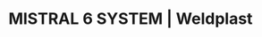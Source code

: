 ---
Filename: "mistral-6-system"
Link: "file:/Users/vinayakpatel/Downloads/www.weldplast.cz/mistral-6-system"
product_name: "MISTRAL 6 SYSTEM230 V / 2300 W, (topná trubka ø36,5 mm)"
product_id: "Obj. číslo:147.975"
title: "MISTRAL 6 SYSTEM | Weldplast"
product_desc: "Dvě modelové řady jsou k dispozici ve verzi Leister MISTRAL 6 SYSTEM. Se svými bezuhlíkovými motory jsou tato kompaktní horkovzdušná dmychadla určena pro dlouhodobý nepřetržitý provoz. Zařízení Leister MISTRAL 6 SYSTEM pracuje s uzavřeným okruhem regulace (konkrétní teplota) a lze jej ovládat buď pomocí integrované ovládací jednotky nebo externím rozhraním.Bezuhlíkový motor dmychadla pro nepřetržitý provozIntegrovaná ochrana zařízení a topného tělesaMISTRAL 6 SYSTEM navíc nabízí:Možnost nezávisle regulovat ohřev a objem vzduchu pomocí “e-drive”Funkce automatického chlazeníDálkové ovládání teploty a objemu vzduchu pomocí rozhraníIntegrovaná termosondaDigitální zobrazení aktuálních / požadovaných hodnot"
product_specs: "Značka konformity, Třída ochrany II, NapětíV~230, PříkonW2300, FrekvenceHz50 / 60, Max. teplota°C650, Průtok vzduchul/min100 - 300, Statický tlakPa2500, Úroveň hlučnosti LpAdB65, Hmotnostkg1,2, Druh certifikaceCCA"
product_downloads: "MISTRAL - manuál CZ stáhnout , MISTRAL - produktový list stáhnout , TECHNOLOGIE HORKÉHO VZDUCHU - katalog stáhnout"
href: "https://www.weldplast.cz/files/mistral-premium-system-manual-cz.pdf, https://www.weldplast.cz/files/mistral-premium-system-manual-cz.pdf, https://www.weldplast.cz/files/mistral-premium-system-produktovy-list.pdf, https://www.weldplast.cz/files/mistral-premium-system-produktovy-list.pdf, https://www.weldplast.cz/files/katalog-ph-web.pdf, https://www.weldplast.cz/files/katalog-ph-web.pdf"
p_desc_2: "Dvě modelové řady jsou k dispozici ve verzi Leister MISTRAL 6 SYSTEM. Se svými bezuhlíkovými motory jsou tato kompaktní horkovzdušná dmychadla určena pro dlouhodobý nepřetržitý provoz. Zařízení Leister MISTRAL 6 SYSTEM pracuje s uzavřeným okruhem regulace (konkrétní teplota) a lze jej ovládat buď pomocí integrované ovládací jednotky nebo externím rozhraním.Bezuhlíkový motor dmychadla pro nepřetržitý provozIntegrovaná ochrana zařízení a topného tělesaMISTRAL 6 SYSTEM navíc nabízí:Možnost nezávisle regulovat ohřev a objem vzduchu pomocí “e-drive”Funkce automatického chlazeníDálkové ovládání teploty a objemu vzduchu pomocí rozhraníIntegrovaná termosondaDigitální zobrazení aktuálních / požadovaných hodnot"
accessories: "Adaptér z ø 50,5 mm na ø 62 mmTryska tubulární (ø 50.5 mm) 590 x 420 x 1,7 mmTrubka prodlužovací, násuvná (ø 50.5 mm), 160 x ø 36.5 mm, pro LE 3300Tryska tubulární (ø 50.5 mm) 836 x 660 x 1 mmTryska tubulární (ø 50.5 mm) 900 x 800 x 0,9 mmTryska tubulární (ø 50.5 mm) 460 x 300 x 2 mmPříruba připojovací (ø 37 mm), ø 90 mmTryska štěrbinová (ø 36,5 mm)100 x 4 mm, přímáTryska reflektorová děrovaná (ø 36,5 mm)ø 65 mm, přímá, bez svorekTryska reflektorová lžicová (ø 36,5 mm)25 x 30 mm, 90°zahnutá, bez svorekTryska reflektorová děrovaná (ø 36,5 mm)20 x 35 mm, 75° zahnutáTryska reflektorová děrovaná (ø 36,5 mm)34 x 50 mm, 75° zahnutáTryska štěrbinová (ø 36,5 mm)70 x 4 mm, přímáTryska tubulární (ø 36,5 mm)ø 12 mm, 25 x 50 mm, 90° zahnutá, bez svorekTryska tubulární (ø 36,5 mm)ø 12 mm, 25 x 50 mm, 90° zahnutáTryska reflektorová U (ø 36,5 mm)150 x 26 x 44 mm, přímáTryska štěrbinová (ø 37 mm)150 x 4 mm, přímá, MISTRAL 6 SYSTEM230 V / 4500 WMISTRAL 6 SYSTEM230 V / 3400 W, (topná trubka ø50 mm)MISTRAL 6 SYSTEM230 V / 2300 W, (topná trubka ø36,5 mm)"
similar_products: "MISTRAL 6 SYSTEM230 V / 4500 WMISTRAL 6 SYSTEM230 V / 3400 W, (topná trubka ø50 mm)MISTRAL 6 SYSTEM230 V / 2300 W, (topná trubka ø36,5 mm)"
---